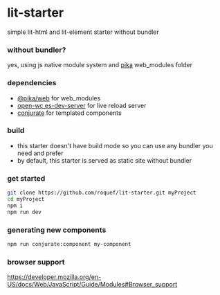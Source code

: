 # lit-starter
simple lit-html and lit-element starter without bundler

### without bundler?
yes, using js native module system and [pika](https://www.pika.dev/about/) web_modules folder

### dependencies
- [@pika/web](https://github.com/pikapkg/web) for web_modules
- [open-wc es-dev-server](https://github.com/open-wc/open-wc/tree/master/packages/es-dev-server) for live reload server
- [conjurate](https://github.com/filipelinhares/conjurate) for templated components

### build
- this starter doesn't have build mode so you can use any bundler you need and prefer
- by default, this starter is served as static site without bundler

### get started
```bash
git clone https://github.com/roquef/lit-starter.git myProject
cd myProject
npm i
npm run dev
```

### generating new components
```bash
npm run conjurate:component my-component
```

### browser support
https://developer.mozilla.org/en-US/docs/Web/JavaScript/Guide/Modules#Browser_support

